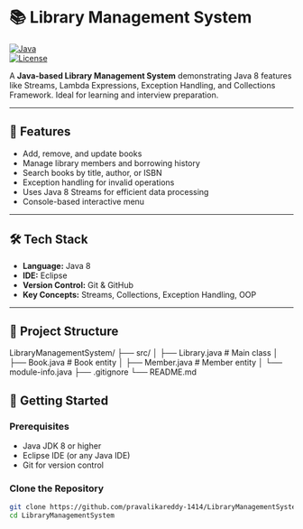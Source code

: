 # 📚 Library Management System

[![Java](https://img.shields.io/badge/Java-8-orange)](https://www.oracle.com/java/)  
[![License](https://img.shields.io/badge/License-MIT-blue)](LICENSE)  

A **Java-based Library Management System** demonstrating Java 8 features like Streams, Lambda Expressions, Exception Handling, and Collections Framework. Ideal for learning and interview preparation.

---

## 🌟 Features

- Add, remove, and update books
- Manage library members and borrowing history
- Search books by title, author, or ISBN
- Exception handling for invalid operations
- Uses Java 8 Streams for efficient data processing
- Console-based interactive menu

---

## 🛠 Tech Stack

- **Language:** Java 8  
- **IDE:** Eclipse  
- **Version Control:** Git & GitHub  
- **Key Concepts:** Streams, Collections, Exception Handling, OOP

---

## 📂 Project Structure

LibraryManagementSystem/
├── src/
│ ├── Library.java # Main class
│ ├── Book.java # Book entity
│ ├── Member.java # Member entity
│ └── module-info.java
├── .gitignore
└── README.md
## 🚀 Getting Started

### Prerequisites

- Java JDK 8 or higher  
- Eclipse IDE (or any Java IDE)  
- Git for version control  

### Clone the Repository

```bash
git clone https://github.com/pravalikareddy-1414/LibraryManagementSystem.git
cd LibraryManagementSystem
